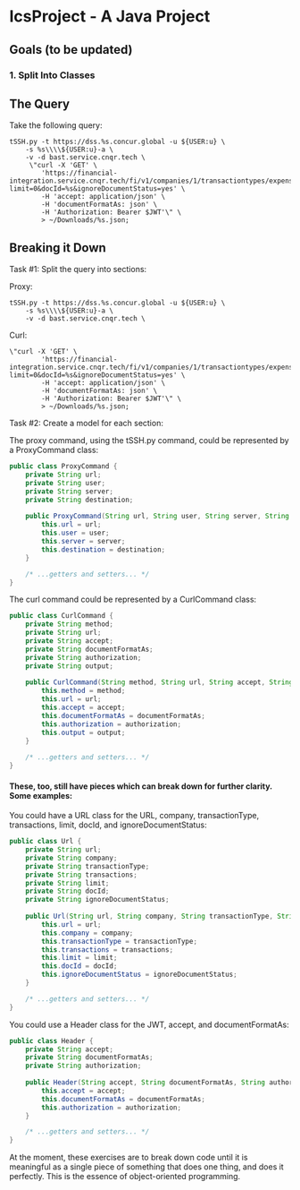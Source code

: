 # IcsProject - A Java Project

## Goals (to be updated)
### 1. Split Into Classes

## The Query

Take the following query:
```
tSSH.py -t https://dss.%s.concur.global -u ${USER:u} \
    -s %s\\\\${USER:u}-a \
    -v -d bast.service.cnqr.tech \
     \"curl -X 'GET' \
        'https://financial-integration.service.cnqr.tech/fi/v1/companies/1/transactiontypes/expense/transactions?limit=0&docId=%s&ignoreDocumentStatus=yes' \
        -H 'accept: application/json' \
        -H 'documentFormatAs: json' \
        -H 'Authorization: Bearer $JWT'\" \
        > ~/Downloads/%s.json;
```

## Breaking it Down
Task #1: Split the query into sections:

Proxy:
```
tSSH.py -t https://dss.%s.concur.global -u ${USER:u} \
    -s %s\\\\${USER:u}-a \
    -v -d bast.service.cnqr.tech \
```

Curl:
```
\"curl -X 'GET' \
        'https://financial-integration.service.cnqr.tech/fi/v1/companies/1/transactiontypes/expense/transactions?limit=0&docId=%s&ignoreDocumentStatus=yes' \
        -H 'accept: application/json' \
        -H 'documentFormatAs: json' \
        -H 'Authorization: Bearer $JWT'\" \
        > ~/Downloads/%s.json;
```

Task #2: Create a model for each section:

The proxy command, using the tSSH.py command, could be represented by a ProxyCommand class:
```Java
public class ProxyCommand {
    private String url;
    private String user;
    private String server;
    private String destination;
    
    public ProxyCommand(String url, String user, String server, String destination) {
        this.url = url;
        this.user = user;
        this.server = server;
        this.destination = destination;
    }

    /* ...getters and setters... */
}
```

The curl command could be represented by a CurlCommand class:
```Java
public class CurlCommand {
    private String method;
    private String url;
    private String accept;
    private String documentFormatAs;
    private String authorization;
    private String output;
    
    public CurlCommand(String method, String url, String accept, String documentFormatAs, String authorization, String output) {
        this.method = method;
        this.url = url;
        this.accept = accept;
        this.documentFormatAs = documentFormatAs;
        this.authorization = authorization;
        this.output = output;
    }
    
    /* ...getters and setters... */
}
```

#### These, too, still have pieces which can break down for further clarity. Some examples:

You could have a URL class for the URL, company, transactionType, transactions, limit, docId, and ignoreDocumentStatus:
```Java
public class Url {
    private String url;
    private String company;
    private String transactionType;
    private String transactions;
    private String limit;
    private String docId;
    private String ignoreDocumentStatus;
    
    public Url(String url, String company, String transactionType, String transactions, String limit, String docId, String ignoreDocumentStatus) {
        this.url = url;
        this.company = company;
        this.transactionType = transactionType;
        this.transactions = transactions;
        this.limit = limit;
        this.docId = docId;
        this.ignoreDocumentStatus = ignoreDocumentStatus;
    }

    /* ...getters and setters... */
}
```

You could use a Header class for the JWT, accept, and documentFormatAs:
```Java
public class Header {
    private String accept;
    private String documentFormatAs;
    private String authorization;
    
    public Header(String accept, String documentFormatAs, String authorization) {
        this.accept = accept;
        this.documentFormatAs = documentFormatAs;
        this.authorization = authorization;
    }

    /* ...getters and setters... */
}
```

At the moment, these exercises are to break down code until it is meaningful as a single piece of something that does
one thing, and does it perfectly. This is the essence of object-oriented programming.
